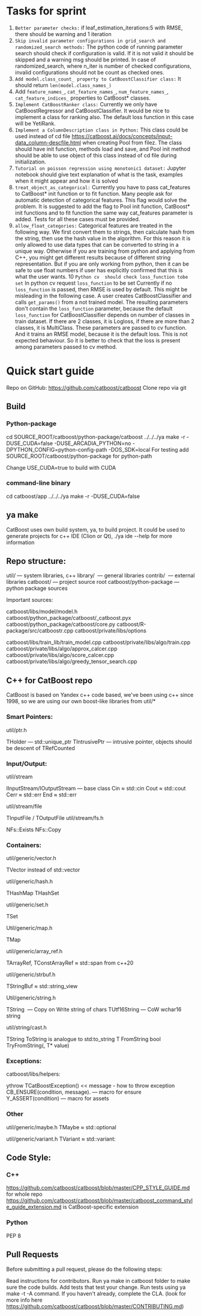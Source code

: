 # Tasks for sprint

1. `Better parameter checks:`
 if leaf_estimation_iterations:5 with RMSE, there should be warning and 1 iteration
2. `Skip invalid parameter configurations in grid_search and randomized_search methods:`
 The python code of running parameter search should check if configuration is valid. If it is not valid it should be skipped and a warning msg should be printed. In case of randomized_search, where n_iter is number of checked configurations, invalid configurations should not be count as checked ones.
3. `Add model.class_count_ property to CatBoostClassifier class:`
 It should return `len(model.class_names_)`
4.  Add `feature_names_`, `cat_feature_names_`, `num_feature_names_`, `cat_feature_indices_` properties to CatBoost* classes.
5. `Implement CatBoostRanker class:`
 Currently we only have CatBoostRegressor and CatBoostClassifier. It would be nice to implement a class for ranking also. The default loss function in this case will be YetiRank.
6. `Implement a ColumnDescription class in Python:`
 This class could be used instead of cd file https://catboost.ai/docs/concepts/input-data_column-descfile.html when creating Pool from filez. The class should have init function, methods load and save, and Pool init method should be able to use object of this class instead of cd file during initialization.
7. `Tutorial on poisson regression using monotonic1 dataset:` 
Jupyter notebook should give text explanation of what is the task, examples when it might appear and how it is solved 
8. `treat_object_as_categorical:`
Currently you have to pass cat_features to CatBoost* init function or to fit function. Many people ask for automatic detection of categorical features. This flag would solve the problem. It is suggested to add the flag to Pool init function, CatBoost* init functions and to fit function the same way cat_features parameter is added.
Tests for all these cases must be provided.
9. `allow_float_categories:`
 Categorical features are treated in the following way. We first convert them to strings, then calculate hash from the string, then use the hash value in the algorithm. For this reason it is only allowed to use data types that can be converted to string in a unique way. Otherwise if you are training from python and applying from C++, you might get different results because of different string representation. But if you are only working from python, then it can be safe to use float numbers if user has explicitly confirmed that this is what the user wants. 
10 `Python cv  should check loss_function tobe set`
In python cv request `loss_function` to be set
   Currently if no `loss_function` is passed, then RMSE is used by default.
   This might be misleading in the following case.
   A user creates CatBoostClassifier and calls `get_params()` from a not trained model. The resulting parameters don't contain the `loss_function` parameter, because the default `loss_function` for CatBoostClassifier depends on number of classes in train dataset. If there are 2 classes, it is Logloss, if there are more than 2 classes, it is MultiClass.
   These parameters are passed to cv function. And it trains an RMSE model, because it is the default loss.
   This is not expected behaviour. So it is better to check that the loss is present among parameters passed to cv method.
   
# Quick start guide

Repo on GitHub: https://github.com/catboost/catboost
Clone repo via git

## Build

### Python-package
cd SOURCE_ROOT/catboost/python-package/catboost
../../../ya make -r  -DUSE_CUDA=false  -DUSE_ARCADIA_PYTHON=no -DPYTHON_CONFIG=python-config-path -DOS_SDK=local
For testing add SOURCE_ROOT/catboost/python-package for python-path

Change USE_CUDA=true to build with CUDA

### command-line binary
cd catboost/app
../../../ya make -r  -DUSE_CUDA=false 

## ya make

CatBoost uses own build system, ya, to build project.
It could be used to generate projects for c++ IDE (Clion or Qt),  ./ya ide --help for more information

## Repo structure:

util/ — system libraries, c++
library/  — general libraries
contrib/  — external libraries
catboost/ — project source root
catboost/python-package — python package sources


Important sources:

catboost/libs/model/model.h
catboost/python_package/catboost/_catboost.pyx
catboost/python_package/catboost/core.py
catboost/R-package/src/catboostr.cpp
catboost/private/libs/options

catboost/libs/train_lib/train_model.cpp
catboost/private/libs/algo/train.cpp
catboost/private/libs/algo/approx_calcer.cpp
catboost/private/libs/algo/score_calcer.cpp
catboost/private/libs/algo/greedy_tensor_search.cpp


## C++ for CatBoost repo
CatBoost is based on Yandex c++ code based, we've been using c++ since 1998, so we are using our own boost-like libraries from util/*

### Smart Pointers:

util/ptr.h

THolder<T> —  std::unique_ptr<T>
TIntrusivePtr<T> —  intrusive pointer, objects should be descent of TRefCounted

### Input/Output:

util/stream

IInputStream/IOutputStream — base class
Cin ≈ std::cin
Cout ≈ std::cout
Cerr ≈ std::err
End ≈ std::err

util/stream/file

TInputFile / TOutputFile
util/stream/fs.h

NFs::Exists
NFs::Copy

### Containers:

util/generic/vector.h

TVector<T> instead of std::vector<T>

util/generic/hash.h

THashMap<T>
THashSet<T>

util/generic/set.h

TSet<T>

Util/generic/map.h

TMap<T>

util/generic/array_ref.h

TArrayRef<T>, TConstArrayRef<T> ≈ std::span<T> from c++20

util/generic/strbuf.h

TStringBuf ≈ std::string_view

Util/generic/string.h

TString  — Copy on Write string of chars
TUtf16String — CoW wchar16 string

util/string/cast.h

TString ToString<T> is analogue to std:to_string
T FromString<T>
bool TryFromString<T>(, T* value)


### Exceptions:

catboost/libs/helpers:

ythrow TCatBoostException() << message - how to throw exception
CB_ENSURE(condition, message). — macro for ensure
Y_ASSERT(condition) — macro for assets

### Other
util/generic/maybe.h
TMaybe<T> ≈ std::optional

util/generic/variant.h
TVariant<T> ≈ std::variant:

## Code Style:

### C++
https://github.com/catboost/catboost/blob/master/CPP_STYLE_GUIDE.md for whole repo
https://github.com/catboost/catboost/blob/master/catboost_command_style_guide_extension.md is CatBoost-specific extension

### Python
PEP 8 

## Pull Requests

Before submitting a pull request, please do the following steps:

Read instructions for contributors.
Run ya make in catboost folder to make sure the code builds.
Add tests that test your change.
Run tests using ya make -t -A command.
If you haven't already, complete the CLA. (look for more info here https://github.com/catboost/catboost/blob/master/CONTRIBUTING.md)
